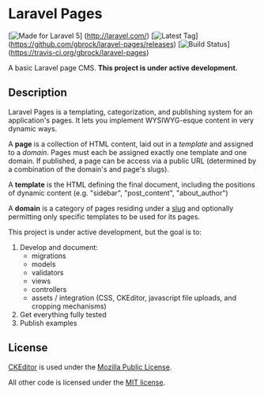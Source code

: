 # Laravel Pages
[![Made for Laravel 5](https://img.shields.io/badge/laravel-5.0-red.svg)]
(http://laravel.com/)
[![Latest Tag](https://img.shields.io/github/tag/gbrock/laravel-pages.svg)]
(https://github.com/gbrock/laravel-pages/releases)
[![Build Status](https://img.shields.io/travis/gbrock/laravel-pages.svg)]
(https://travis-ci.org/gbrock/laravel-pages)

A basic Laravel page CMS.  **This project is under active development.**

## Description

Laravel Pages is a templating, categorization, and publishing system for an 
application's pages.  It lets you implement WYSIWYG-esque content in very dynamic ways.

A **page** is a collection of HTML content, laid out in a *template* and assigned to a *domain*.
Pages must each be assigned exactly one template and one domain.  If published, a page can be access via a
public URL (determined by a combination of the domain's and page's slugs).

A **template** is the HTML defining the final document, including the positions of dynamic content (e.g. "sidebar", 
"post_content", "about_author")

A **domain** is a category of pages residing under a [slug](http://en.wikipedia.org/wiki/Semantic_URL#Slug) and
optionally permitting only specific templates to be used for its pages.

This project is under active development, but the goal is to:

1. Develop and document:
    * migrations 
    * models
    * validators
    * views
    * controllers
    * assets / integration (CSS, CKEditor, javascript file uploads, and cropping mechanisms)
2. Get everything fully tested
3. Publish examples

## License

[CKEditor](http://ckeditor.com/about/license) is used under the [Mozilla Public License](https://www.mozilla.org/MPL/).

All other code is licensed under the [MIT license](https://github.com/gbrock/laravel-pages/blob/master/LICENSE).
